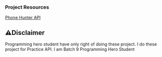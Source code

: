 ### Project Resources
[Phone Hunter API](https://github.com/ProgrammingHero1/phone-hunter-api)
## ⚠️Disclaimer
<p>Programming hero student have only right of doing these project. I do these project for Practice API. I am Batch 9 Programming  Hero Student </p>